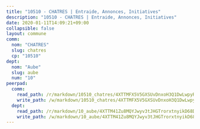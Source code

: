 ```yaml
---
title: "10510 - CHATRES | Entraide, Annonces, Initiatives"
description: "10510 - CHATRES | Entraide, Annonces, Initiatives"
date: 2020-01-11T14:09:21+09:00
collapsible: false
layout: commune
comm:
  nom: "CHATRES"
  slug: chatres
  cp: "10510"
dept:
  nom: "Aube"
  slug: aube
  num: "10"
peerpad:
  comm:
    read_path: /r/markdown/10510_chatres/4XTTMFX5V5GXSUvDnxoH3Q1DwLwpyRWmzxLto9WxEVBxsVxHo
    write_path: /w/markdown/10510_chatres/4XTTMFX5V5GXSUvDnxoH3Q1DwLwpyRWmzxLto9WxEVBxsVxHo-K3TgTdKybozMVoZnZSWqaKL67iFVEpE28mS2khkYzUoceTvM6UzTazcHX3dqksFj1VRQ1Ta2fKag9QB8j13117Xa1jFdkWT2iyBiwPGs3eRtqwzmNYJRr7cWbTBvaF3tSeoW5nWM
  dept:
    read_path: /r/markdown/10_aube/4XTTM41Zu8MQYJwyv3tJHGTrorxtnyikD68DsVemyiZk3ThMz
    write_path: /w/markdown/10_aube/4XTTM41Zu8MQYJwyv3tJHGTrorxtnyikD68DsVemyiZk3ThMz-K3TgTmGUJaeXhcyrKr3gXoqmq82GkfYoTwSCbr39jXo2qoiz4eMZ1zWf94tEK8PkgCEQwZ6j878iec7q7nyW22BbTVtKr2C3mJwkjMoqhPxRA9brvyfx2cZBiMVgJntTtrf7GrDW
---
```


